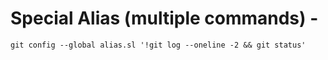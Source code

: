 # Special Alias (multiple commands) -

```
git config --global alias.sl '!git log --oneline -2 && git status'

```
